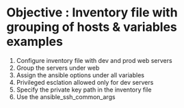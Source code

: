 # Objective : Inventory file with grouping of hosts & variables examples

1. Configure inventory file with dev and prod web servers
2. Group the servers under web
3. Assign the ansible options under all variables
4. Privileged esclation allowed only for dev servers
5. Specify the private key path in the inventory file
6. Use the ansible_ssh_common_args
